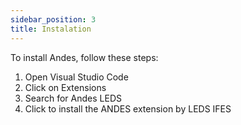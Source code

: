 ```yaml
---
sidebar_position: 3
title: Instalation
---
```


To install Andes, follow these steps:

1. Open Visual Studio Code
2. Click on Extensions
3. Search for Andes LEDS
4. Click to install the ANDES extension by LEDS IFES
